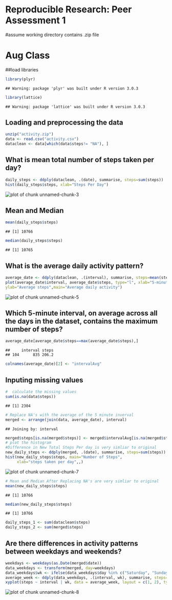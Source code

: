 # Reproducible Research: Peer Assessment 1
#assume working directory contains .zip file
# Aug Class
##load libraries

```r
library(plyr)
```

```
## Warning: package 'plyr' was built under R version 3.0.3
```

```r
library(lattice)
```

```
## Warning: package 'lattice' was built under R version 3.0.3
```

## Loading and preprocessing the data

```r
unzip("activity.zip") 
data <- read.csv("activity.csv")
dataclean <- data[which(data$steps!= "NA"), ]
```


## What is mean total number of steps taken per day?

```r
daily_steps <- ddply(dataclean, .(date), summarise, steps=sum(steps))
hist(daily_steps$steps, xlab="Steps Per Day")
```

![plot of chunk unnamed-chunk-3](figure/unnamed-chunk-3.png) 

## Mean and Median 

```r
mean(daily_steps$steps)
```

```
## [1] 10766
```

```r
median(daily_steps$steps)
```

```
## [1] 10765
```


## What is the average daily activity pattern?

```r
average_date <- ddply(dataclean, .(interval), summarise, steps=mean(steps))
plot(average_date$interval, average_date$steps, type="l", xlab="5-minute interval", 
ylab="Average steps",main="Average daily activity")
```

![plot of chunk unnamed-chunk-5](figure/unnamed-chunk-5.png) 

## Which 5-minute interval, on average across all the days in the dataset, contains the maximum number of steps?

```r
average_date[average_date$steps==max(average_date$steps),]
```

```
##     interval steps
## 104      835 206.2
```

```r
colnames(average_date)[2] <- "intervalAvg"
```

## Inputing missing values

```r
#  calculate the missing values
sum(is.na(data$steps))
```

```
## [1] 2304
```

```r
# Replace NA's with the average of the 5 minute inverval
merged <- arrange(join(data, average_date), interval)
```

```
## Joining by: interval
```

```r
merged$steps[is.na(merged$steps)] <- merged$intervalAvg[is.na(merged$steps)]
# plot the histogram
#Difference in New Total Steps Per day is very simliar to original
new_daily_steps <- ddply(merged, .(date), summarise, steps=sum(steps))
hist(new_daily_steps$steps, main="Number of Steps", 
     xlab="steps taken per day",,)
```

![plot of chunk unnamed-chunk-7](figure/unnamed-chunk-7.png) 

```r
# Mean and Median After Replacing NA's are very simliar to original
mean(new_daily_steps$steps)
```

```
## [1] 10766
```

```r
median(new_daily_steps$steps)
```

```
## [1] 10766
```

```r
daily_steps_1 <- sum(dataclean$steps)
daily_steps_2 <- sum(merged$steps)
```

## Are there differences in activity patterns between weekdays and weekends?

```r
weekdays <- weekdays(as.Date(merged$date))
data_weekdays <- transform(merged, day=weekdays)
data_weekdays$wk <- ifelse(data_weekdays$day %in% c("Saturday", "Sunday"),"weekend", "weekday")
average_week <- ddply(data_weekdays, .(interval, wk), summarise, steps=mean(steps))
xyplot(steps ~ interval | wk, data = average_week, layout = c(1, 2), type="l")
```

![plot of chunk unnamed-chunk-8](figure/unnamed-chunk-8.png) 
